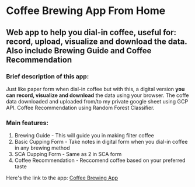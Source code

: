 # Coffee Brewing App From Home 

## Web app to help you dial-in coffee, useful for: record, upload, visualize and download the data. Also include Brewing Guide and Coffee Recommendation

### Brief description of this app:
Just like paper form when dial-in coffee but with this, a digital version **you can record, visualize and download** the data using your browser. The coffe data downloaded and uploaded from/to my private google sheet using GCP API. Coffee Recommendation using Random Forest Classifier.

### Main features:
1. Brewing Guide - This will guide you in making filter coffee
2. Basic Cupping Form - Take notes in digital form when you dial-in coffee in any brewing method
3. SCA Cupping Form - Same as 2 in SCA form
4. Coffee Recommendation - Reccomend coffee based on your preferred taste

Here's the link to the app: [Coffee Brewing App](https://share.streamlit.io/afrians19/coffee-app/main/app.py "Coffee Brewing App")